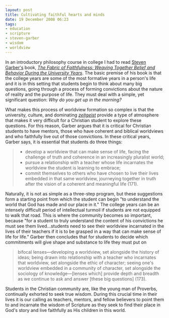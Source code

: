 ```yaml
---
layout: post
title: Cultivating faithful hearts and minds
date: 19 December 2008 06:23
tags:
- education
- scripture
- steven-garber
- wisdom
- worldview
---
```

<p>In an introductory philosophy course in college I had to read <a href="http://www.washingtoninst.org/about/bios.asp">Steven Garber's</a> book, <a href="http://www.amazon.com/Fabric-Faithfulness-Weaving-Together-Behavior/dp/0830833196/ref=pd_bbs_sr_1?ie=UTF8&amp;s=books&amp;qid=1229657897&amp;sr=8-1"><span style="font-style: italic;">The Fabric of Faithfulness</span><em>: Weaving Together Belief and Behavior During the University Years</em></a>.  The basic premise of his book is that the college years are some of the most formative years in a person's life and it is in this setting that students begin to think about many big questions, going through a process of forming convictions about the nature of reality and the purpose of life.  They must deal with a simple, yet significant question: <span style="font-style: italic;">Why do you get up in the morning?</span></p>
<p>What makes this process of worldview formation so complex is that the university, culture, and dominating <a href="http://en.wikipedia.org/wiki/Zeitgeist"><span style="font-style: italic;">zeitgeist</span></a> provide a type of atmosphere that makes it very difficult for a Christian student to explore these questions.  For this reason, Garber argues that it is critical for Christian students to have mentors, those who have coherent and biblical worldviews and who faithfully live out of those convictions. In these critical years, Garber says, it is essential that students do three things:</p>

<blockquote>
<ul>
<li>develop a worldview that can make sense of life, facing the challenge of truth and coherence in an increasingly pluralist world;</li>
<li>pursue a relationship with a teacher whose life incarnates the worldview the student is learning to embrace;</li>
<li>commit themselves to others who have chosen to live their lives embedded in that same worldview, journeying together in truth after the vision of a coherent and meaningful life (171).</li>
</ul>
</blockquote>

<p>Naturally, it is not as simple as a three-step program, but these suggestions form a starting point from which the student can begin "to understand the world that God has made and our place in it."  The college years can be an intensely difficult period of intellectual turmoil if students are not equipped to walk that road.  This is where the community becomes so important, because "for a student to truly understand the content of his convictions he must see them lived...students need to see their worldview incarnated in the lives of their teachers if it is to be grasped in a way that can make sense of life for life."  Garber then concludes that for students to decide which commitments will give shape and substance to life they must put on</p>

<blockquote>
bifocal lenses&mdash;developing a worldview, set alongside the history of ideas; being drawn into relationship with a teacher who incarnates that worldview, set alongside the ethic of character; seeing one's worldview embedded in a community of character, set alongside the sociology of knowledge&mdash;[lenses which] provide depth and breadth as we continue to ask and answer [these big questions] (173).</blockquote>

Students in the Christian community are, like the young man of Proverbs, continually exhorted to seek true wisdom.  During this crucial time in their lives it is our calling as teachers, mentors, and fellow believers to point them to and incarnate the wisdom of Scripture as they seek to find their place in God's story and live faithfully as His children in this world.
